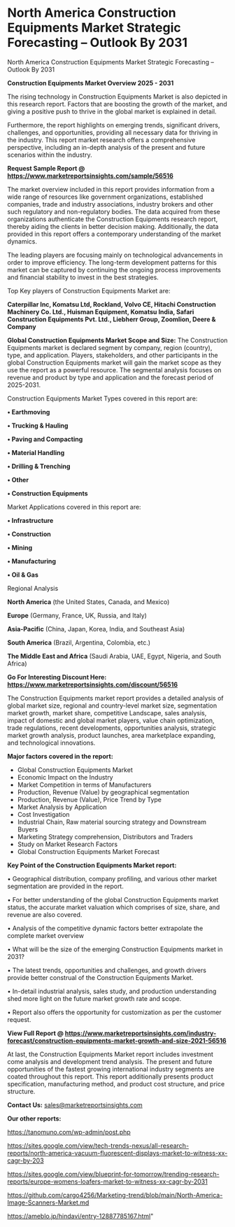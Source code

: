 # North America Construction Equipments Market Strategic Forecasting – Outlook By 2031
North America Construction Equipments Market Strategic Forecasting – Outlook By 2031

<Strong> Construction Equipments Market Overview 2025 - 2031</strong>

The rising technology in Construction Equipments Market is also depicted in this research report. Factors that are boosting the growth of the market, and giving a positive push to thrive in the global market is explained in detail.

Furthermore, the report highlights on emerging trends, significant drivers, challenges, and opportunities, providing all necessary data for thriving in the industry. This report market research offers a comprehensive perspective, including an in-depth analysis of the present and future scenarios within the industry.

<strong>Request Sample Report @ <a href=https://www.marketreportsinsights.com/sample/56516>https://www.marketreportsinsights.com/sample/56516</a></strong>

The market overview included in this report provides information from a wide range of resources like government organizations, established companies, trade and industry associations, industry brokers and other such regulatory and non-regulatory bodies. The data acquired from these organizations authenticate the Construction Equipments research report, thereby aiding the clients in better decision making. Additionally, the data provided in this report offers a contemporary understanding of the market dynamics.

The leading players are focusing mainly on technological advancements in order to improve efficiency. The long-term development patterns for this market can be captured by continuing the ongoing process improvements and financial stability to invest in the best strategies.

Top Key players of Construction Equipments Market are:

<strong>Caterpillar Inc, Komatsu Ltd, Rockland, Volvo CE, Hitachi Construction Machinery Co. Ltd., Huisman Equipment, Komatsu India, Safari Construction Equipments Pvt. Ltd., Liebherr Group, Zoomlion, Deere & Company</strong>

<strong><b>Global Construction Equipments Market Scope and Size:</b></strong>
The Construction Equipments market is declared segment by company, region (country), type, and application. Players, stakeholders, and other participants in the global Construction Equipments market will gain the market scope as they use the report as a powerful resource. The segmental analysis focuses on revenue and product by type and application and the forecast period of 2025-2031.

Construction Equipments Market Types covered in this report are:

<strong>• Earthmoving

• Trucking & Hauling

• Paving and Compacting

• Material Handling

• Drilling & Trenching

• Other

• Construction Equipments</strong>

Market Applications covered in this report are:

<strong>• Infrastructure

• Construction

• Mining

• Manufacturing

• Oil & Gas</strong> 

Regional Analysis

<strong>North America</strong> (the United States, Canada, and Mexico)

<strong>Europe</strong> (Germany, France, UK, Russia, and Italy)

<strong>Asia-Pacific</strong> (China, Japan, Korea, India, and Southeast Asia)

<strong>South America</strong> (Brazil, Argentina, Colombia, etc.)

<strong>The Middle East and Africa</strong> (Saudi Arabia, UAE, Egypt, Nigeria, and South Africa)

<strong>Go For Interesting Discount Here: <a href=https://www.marketreportsinsights.com/discount/56516>https://www.marketreportsinsights.com/discount/56516</a></strong>

The Construction Equipments market report provides a detailed analysis of global market size, regional and country-level market size, segmentation market growth, market share, competitive Landscape, sales analysis, impact of domestic and global market players, value chain optimization, trade regulations, recent developments, opportunities analysis, strategic market growth analysis, product launches, area marketplace expanding, and technological innovations.

<strong><b>Major factors covered in the report:</b></strong>
<ul>
  <li>Global Construction Equipments Market </li>
  <li>Economic Impact on the Industry</li>
  <li>Market Competition in terms of Manufacturers</li>
  <li>Production, Revenue (Value) by geographical segmentation</li>
  <li>Production, Revenue (Value), Price Trend by Type</li>
  <li>Market Analysis by Application</li>
  <li>Cost Investigation</li>
  <li>Industrial Chain, Raw material sourcing strategy and Downstream Buyers</li>
  <li>Marketing Strategy comprehension, Distributors and Traders</li>
  <li>Study on Market Research Factors</li>
  <li>Global Construction Equipments Market Forecast</li>
</ul>

<strong><b>Key Point of the Construction Equipments Market report:</b></strong>

• Geographical distribution, company profiling, and various other market segmentation are provided in the report.

• For better understanding of the global Construction Equipments market status, the accurate market valuation which comprises of size, share, and revenue are also covered.

• Analysis of the competitive dynamic factors better extrapolate the complete market overview

• What will be the size of the emerging Construction Equipments market in 2031?

• The latest trends, opportunities and challenges, and growth drivers provide better construal of the Construction Equipments Market.

• In-detail industrial analysis, sales study, and production understanding shed more light on the future market growth rate and scope.

• Report also offers the opportunity for customization as per the customer request.

<strong><b>View Full Report @ <a href=https://www.marketreportsinsights.com/industry-forecast/construction-equipments-market-growth-and-size-2021-56516>https://www.marketreportsinsights.com/industry-forecast/construction-equipments-market-growth-and-size-2021-56516</a></b></strong>


At last, the Construction Equipments Market report includes investment come analysis and development trend analysis. The present and future opportunities of the fastest growing international industry segments are coated throughout this report. This report additionally presents product specification, manufacturing method, and product cost structure, and price structure.

<strong>Contact Us:</strong>
sales@marketreportsinsights.com

<strong>Our other reports:</strong>

<a href=https://tanomuno.com/wp-admin/post.php>https://tanomuno.com/wp-admin/post.php</a>

<a href=https://sites.google.com/view/tech-trends-nexus/all-research-reports/north-america-vacuum-fluorescent-displays-market-to-witness-xx-cagr-by-203>https://sites.google.com/view/tech-trends-nexus/all-research-reports/north-america-vacuum-fluorescent-displays-market-to-witness-xx-cagr-by-203</a>

<a href=https://sites.google.com/view/blueprint-for-tomorrow/trending-research-reports/europe-womens-loafers-market-to-witness-xx-cagr-by-2031>https://sites.google.com/view/blueprint-for-tomorrow/trending-research-reports/europe-womens-loafers-market-to-witness-xx-cagr-by-2031</a>

<a href=https://github.com/cargo4256/Marketing-trend/blob/main/North-America-Image-Scanners-Market.md>https://github.com/cargo4256/Marketing-trend/blob/main/North-America-Image-Scanners-Market.md</a>

<a href=https://ameblo.jp/hindavi/entry-12887785167.html>https://ameblo.jp/hindavi/entry-12887785167.html</a>"
